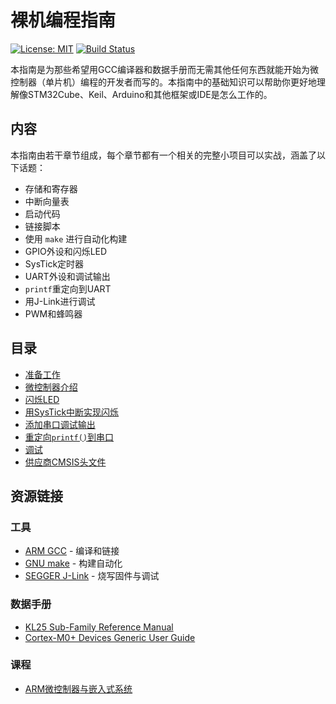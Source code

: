 # 裸机编程指南

[![License: MIT](https://img.shields.io/badge/license-MIT-blue)](https://opensource.org/licenses/MIT)
[![Build Status]( https://github.com/cpq/bare-metal-programming-guide/workflows/build/badge.svg)](https://github.com/cpq/bare-metal-programming-guide/actions)

本指南是为那些希望用GCC编译器和数据手册而无需其他任何东西就能开始为微控制器（单片机）编程的开发者而写的。本指南中的基础知识可以帮助你更好地理解像STM32Cube、Keil、Arduino和其他框架或IDE是怎么工作的。

## 内容
本指南由若干章节组成，每个章节都有一个相关的完整小项目可以实战，涵盖了以下话题：

- 存储和寄存器
- 中断向量表
- 启动代码
- 链接脚本
- 使用 `make` 进行自动化构建
- GPIO外设和闪烁LED
- SysTick定时器
- UART外设和调试输出
- `printf`重定向到UART
- 用J-Link进行调试
- PWM和蜂鸣器

## 目录
* [准备工作](doc/chap0.md)
* [微控制器介绍](doc/chap1.md)
* [闪烁LED](doc/chap2.md)
* [用SysTick中断实现闪烁](doc/chap3.md)
* [添加串口调试输出](doc/chap4.md)
* [重定向`printf()`到串口](doc/chap5.md)
* [调试](doc/chap6.md)
* [供应商CMSIS头文件](doc/chap7.md)

## 资源链接
### 工具
- [ARM GCC](https://developer.arm.com/downloads/-/gnu-rm) - 编译和链接
- [GNU make](http://www.gnu.org/software/make/) - 构建自动化
- [SEGGER J-Link](https://www.segger.com/downloads/jlink/) - 烧写固件与调试

### 数据手册
- [KL25 Sub-Family Reference Manual](https://gab.wallawalla.edu/~larry.aamodt/cptr480/nxp/KL25P80M48SF0RM.pdf)
- [Cortex-M0+ Devices Generic User Guide](https://developer.arm.com/documentation/dui0662/b/)

### 课程
- [ARM微控制器与嵌入式系统](https://www.xuetangx.com/course/THU08091000246/14768615?channel=i.area.manual_search)
